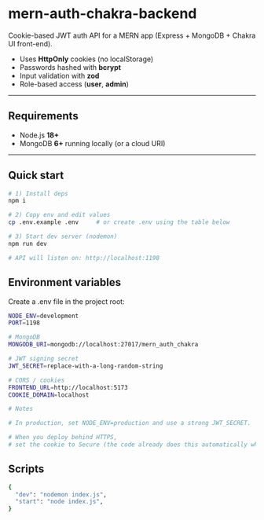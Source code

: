 # mern-auth-chakra-backend

Cookie-based JWT auth API for a MERN app (Express + MongoDB + Chakra UI front-end).

-   Uses **HttpOnly** cookies (no localStorage)
-   Passwords hashed with **bcrypt**
-   Input validation with **zod**
-   Role-based access (**user**, **admin**)

---

## Requirements

-   Node.js **18+**
-   MongoDB **6+** running locally (or a cloud URI)

---

## Quick start

```bash
# 1) Install deps
npm i

# 2) Copy env and edit values
cp .env.example .env     # or create .env using the table below

# 3) Start dev server (nodemon)
npm run dev

# API will listen on: http://localhost:1198
```

## Environment variables

Create a .env file in the project root:

```bash
NODE_ENV=development
PORT=1198

# MongoDB
MONGODB_URI=mongodb://localhost:27017/mern_auth_chakra

# JWT signing secret
JWT_SECRET=replace-with-a-long-random-string

# CORS / cookies
FRONTEND_URL=http://localhost:5173
COOKIE_DOMAIN=localhost

# Notes

# In production, set NODE_ENV=production and use a strong JWT_SECRET.

# When you deploy behind HTTPS,
# set the cookie to Secure (the code already does this automatically when NODE_ENV=production).
```

## Scripts

```bash
{
  "dev": "nodemon index.js",
  "start": "node index.js",
}
```
